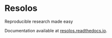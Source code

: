 # Resolos 

Reproducible research made easy

Documentation available at [resolos.readthedocs.io](https://resolos.readthedocs.io/en/latest/).

